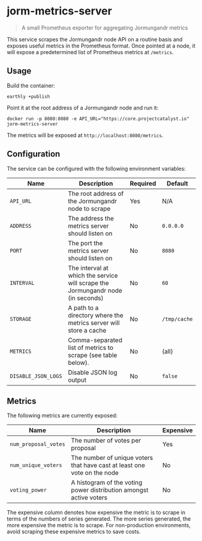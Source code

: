# jorm-metrics-server

> A small Prometheus exporter for aggregating Jormungandr metrics

This service scrapes the Jormungandr node API on a routine basis and exposes useful metrics in the Prometheus format.
Once pointed at a node, it will expose a predetermined list of Prometheus metrics at `/metrics`.

## Usage

Build the container:

```terminal
earthly +publish
```

Point it at the root address of a Jormungandr node and run it:

```terminal
docker run -p 8080:8080 -e API_URL="https://core.projectcatalyst.io" jorm-metrics-server
```

The metrics will be exposed at `http://localhost:8080/metrics`.

## Configuration

The service can be configured with the following environment variables:

| Name                | Description                                                                     | Required | Default      |
| ------------------- | ------------------------------------------------------------------------------- | -------- | ------------ |
| `API_URL`           | The root address of the Jormungandr node to scrape                              | Yes      | N/A          |
| `ADDRESS`           | The address the metrics server should listen on                                 | No       | `0.0.0.0`    |
| `PORT`              | The port the metrics server should listen on                                    | No       | `8080`       |
| `INTERVAL`          | The interval at which the service will scrape the Jormungandr node (in seconds) | No       | `60`         |
| `STORAGE`           | A path to a directory where the metrics server will store a cache               | No       | `/tmp/cache` |
| `METRICS`           | Comma-separated list of metrics to scrape (see table below).                    | No       | (all)        |
| `DISABLE_JSON_LOGS` | Disable JSON log output                                                         | No       | `false`      |

## Metrics

The following metrics are currently exposed:

| Name                 | Description                                                              | Expensive |
| -------------------- | ------------------------------------------------------------------------ | --------- |
| `num_proposal_votes` | The number of votes per proposal                                         | Yes       |
| `num_unique_voters`  | The number of unique voters that have cast at least one vote on the node | No        |
| `voting_power`       | A histogram of the voting power distribution amongst active voters       | No        |

The expensive column denotes how expensive the metric is to scrape in terms of the numbers of series generated.
The more series generated, the more expensive the metric is to scrape.
For non-production environments, avoid scraping these expensive metrics to save costs.
